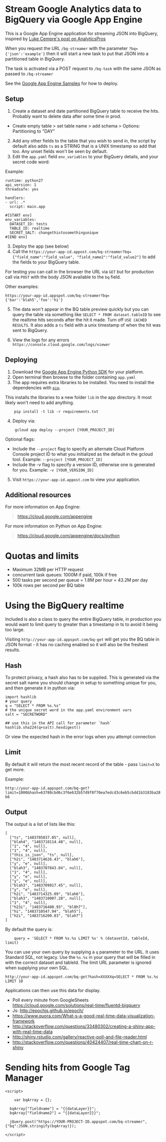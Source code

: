 # Stream Google Analytics data to BigQuery via Google App Engine

This is a Google App Engine application for streaming JSON into BigQuery, inspired by [Luke Cempre's post on AnalyticsPros](https://www.analyticspros.com/blog/data-science/streaming-prebid-data-google-bigquery/)

When you request the URL `/bq-streamer` with the parameter `?bq={'json':'example'}` then it will start a new task to put that JSON into a partitioned table in BigQuery.

The task is activated via a POST request to `/bq-task` with the same JSON as passed to `/bq-streamer`

See the [Google App Engine Samples](https://github.com/MarkEdmondson1234/python-docs-samples/tree/master/appengine/standard) for how to deploy.

## Setup

1. Create a dataset and date partitioned BigQuery table to receive the hits. Probably want to delete data after some time in prod.
* Create empty table > set table name > add schema > Options: Partitioning to "DAY"
2. Add any other fields to the table that you wish to send in, the script by default also adds `ts` as a STRING that is a UNIX timestamp so add that too. Any unset fields won't be seen by default.
3. Edit the `app.yaml` field `env_variables` to your BigQuery details, and your secret code word:

Example:

```
runtime: python27
api_version: 1
threadsafe: yes

handlers:
- url: .*
  script: main.app

#[START env]
env_variables:
  DATASET_ID: tests
  TABLE_ID: realtime
  SECRET_SALT: changethistosomethingunique
#[END env]
```

3. Deploy the app (see below)
4. Call the `https://your-app-id.appost.com/bq-streamer?bq={"field_name":"field_value", "field_name2":"field_value2"}`  to add the fields to your BigQuery table.

For testing you can call in the browser the URL via `GET` but for production call via `POST` with the body JSON available to the `bq` field.

Other examples:

`
https://your-app-id.appspot.com/bq-streamer?bq={'bar':'blah5','foo':'hi'}
`


5. The data won't appear in the BQ table preview quickly but you can query the table via something like `SELECT * FROM dataset.tableID` to see the realtime hits seconds after the hit it made. Turn off `USE CACHED RESULTS`.  It also adds a `ts` field with a unix timestamp of when the hit was sent to BigQuery.

6. View the logs for any errors `https://console.cloud.google.com/logs/viewer`

## Deploying

1. Download the [Google App Engine Python SDK](https://cloud.google.com/appengine/downloads) for your platform.
2. Open terminal then browse to the folder containing `app.yaml`
3. The app requires extra libraries to be installed. You need to install the dependencies with [`pip`](pip.readthedocs.org).

This installs the libraries to a new folder `lib` in the app directory.  It most likely won't need to add anything.

        pip install -t lib -r requirements.txt

4. Deploy via:

        gcloud app deploy --project [YOUR_PROJECT_ID]

Optional flags:

* Include the `--project` flag to specify an alternate Cloud Platform Console project ID to what you initialized as the default in the gcloud tool. Example: `--project [YOUR_PROJECT_ID]`
* Include the -v flag to specify a version ID, otherwise one is generated for you. Example: `-v [YOUR_VERSION_ID]`

5. Visit `https://your-app-id.appost.com` to view your application.

## Additional resources

For more information on App Engine:

> https://cloud.google.com/appengine

For more information on Python on App Engine:

> https://cloud.google.com/appengine/docs/python

# Quotas and limits

* Maximum 32MB per HTTP request
* concurrent task queues: 1000M if paid, 100k if free
* 500 tasks per second per queue = 1.8M per hour = 43.2M per day
* 100k rows per second per BQ table

# Using the BigQuery realtime

Included is also a class to query the entire BigQuery table, in production you would want to limit query to greater than a timestamp in ts to avoid it being too large.

Visiting `http://your-app-id.appspot.com/bq-get` will get you the BQ table in JSON format - it has no caching enabled so it will also be the freshest results.

## Hash

To protect privacy, a hash also has to be supplied.  This is generated via the secret salt name you should change in setup to something unique for you, and then generate it in python via:

```
import hashlib
# your query
q = "SELECT * FROM %s.%s"
# the unique secret word in the app.yaml environment vars
salt = "SECRETWORD"

## use this in the API call for parameter `hash`
hashlib.sha224(q+salt).hexdigest()

```
 Or view the expected hash in the error logs when you attempt connection

 ## Limit

 By default it will return the most recent record of the table - pass `limit=X` to get more.

 Example:

 `http://your-app-id.appspot.com/bq-get?limit=1000&hash=63780cbd6c3f6e632b57d9f8f70ea7edcd3c6eb5cbdd1b3183ba28b6`

 ## Output

The output is a list of lists like this:

```
[
  ["ts", "1483705837.05", null],
  ["blah4", "1483710114.48", null],
  ["1", "4", null],
  ["1", "4", null],
  ["this_is_json", "ts", null],
  ["h2i", "1483714626.43", "blah6"],
  ["y", "e", null],
  ["blah3", "1483707843.84", null],
  ["1", "4", null],
  ["y", "e", null],
  ["y", "e", null],
  ["blah3", "1483709017.45", null],
  ["y", "e", null],
  ["h2i", "1483714325.09", "blah6"],
  ["blah3", "1483710007.28", null],
  ["1", "4", null],
  ["h23i", "1483716480.93", "bl8h7"],
  ["hi", "1483710547.94", "blah5"],
  ["h2i", "1483716200.83", "blah7"]
]
```

By default the query is:

```
    query = 'SELECT * FROM %s.%s LIMIT %s' % (datasetId, tableId, limit)
```

You can use your own query by supplying a `q` parameter to the URL.  It uses Standard SQL, not legacy.  Use the `%s.%s` in your query that will be filled in with the correct dataset and tableId.  The limit URL parameter is ignored when supplying your own SQL.

`http://your-app-id.appspot.com/bq-get?hash=XXXXXq=SELECT * FROM %s.%s LIMIT 10`


Applications can then use this data for display.  

* Poll every minute from GoogleSheets https://cloud.google.com/solutions/real-time/fluentd-bigquery
* Js: http://epochjs.github.io/epoch/
* https://www.quora.com/What-s-a-good-real-time-data-visualization-framework 
* http://stackoverflow.com/questions/33480302/creating-a-shiny-app-with-real-time-data
* http://shiny.rstudio.com/gallery/reactive-poll-and-file-reader.html
* http://stackoverflow.com/questions/40424407/real-time-chart-on-r-shiny

# Sending hits from Google Tag Manager

```
<script>
    
	var bqArray = {};
        
  bqArray["fieldname"] = "{{dataLayer}}";
  bqArray["fieldname2"] = "{{dataLayer2}}";
  	
  jQuery.post("https://YOUR-PROJECT-ID.appspot.com/bq-streamer", {"bq":JSON.stringify(bqArray)});

</script>
```
